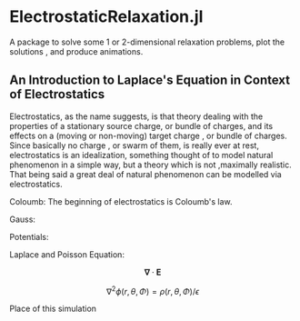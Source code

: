 # ElectrostaticRelaxation.jl
A package to solve some 1 or 2-dimensional relaxation problems, plot the solutions , and produce animations. 

  ## An Introduction to Laplace's Equation in Context of Electrostatics

  Electrostatics, as the name suggests, is that theory dealing with the properties of a stationary source charge, or bundle of charges, and its effects on a (moving or non-moving) target charge , or bundle of charges. Since basically no charge , or swarm of them, is really ever at rest, electrostatics is an idealization, something thought of to model natural phenomenon in a simple way, but a theory which is not ,maximally realistic. That being said a great deal of natural phenomenon can be modelled via electrostatics. 

  Coloumb: The beginning of electrostatics is Coloumb's law. 

  Gauss: 

  Potentials:

  Laplace and Poisson Equation: 

  $$ \mathbf{\nabla} \cdot \mathbf{E} $$


  $$ \nabla^{2}\phi(r,\theta,\Phi)=\rho(r,\theta,\Phi)/\epsilon $$

Place of this simulation 


